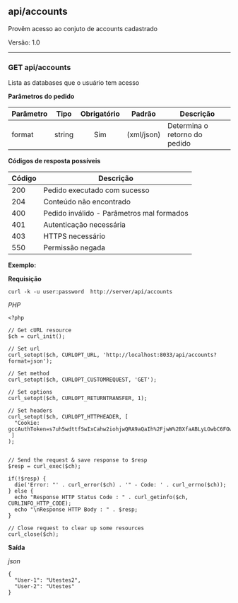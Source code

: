 ## api/accounts

Provêm acesso ao conjuto de accounts cadastrado

Versão: 1.0

---

### **GET** api/accounts

Lista as databases que o usuário tem acesso

**Parâmetros do pedido**


| Parâmetro        |    Tipo       |  Obrigatório | Padrão | Descrição                                   |
|------------------|:-------------:|:------------:|--------|---------------------------------------------|
| format           |    string     |     Sim      | (xml/json) | Determina o retorno do pedido |

**Códigos de resposta possíveis**


| Código   |    Descrição                                   |
|----------|------------------------------------------------|
| 200      |  Pedido executado com sucesso                  |
| 204      |  Conteúdo não encontrado                       |
| 400      |  Pedido inválido  - Parâmetros mal formados    |
| 401      |  Autenticação necessária                       |
| 403      |  HTTPS necessário                              |
| 550      |  Permissão negada                              |

**Exemplo:**

**Requisição**

    curl -k -u user:password  http://server/api/accounts

    
*PHP*

    <?php

    // Get cURL resource
    $ch = curl_init();

    // Set url
    curl_setopt($ch, CURLOPT_URL, 'http://localhost:8033/api/accounts?format=json');

    // Set method
    curl_setopt($ch, CURLOPT_CUSTOMREQUEST, 'GET');

    // Set options
    curl_setopt($ch, CURLOPT_RETURNTRANSFER, 1);

    // Set headers
    curl_setopt($ch, CURLOPT_HTTPHEADER, [
      "Cookie: gccAuthToken=s7uh5wdttfSwIxCahw2iohjwQRA9aQaIh%2FjwW%2BXfaABLyLOwbC6FOwLNwJWw",
     ]
    );


    // Send the request & save response to $resp
    $resp = curl_exec($ch);

    if(!$resp) {
      die('Error: "' . curl_error($ch) . '" - Code: ' . curl_errno($ch));
    } else {
      echo "Response HTTP Status Code : " . curl_getinfo($ch, CURLINFO_HTTP_CODE);
      echo "\nResponse HTTP Body : " . $resp;
    }

    // Close request to clear up some resources
    curl_close($ch);



**Saída**

*json*

    {
      "User-1": "Utestes2",
      "User-2": "Utestes"
    }